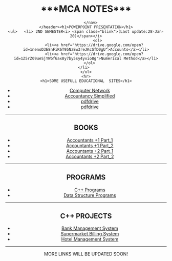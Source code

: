 <htlm>
  <head><title>kaushalbanal06.github.io/kb</title></head>
  <style>
    .blink{
            animation:Define 1.5s infinite;
      }@keyframes Define{
    0%{color: aliceblue;}
    20%{color: antiquewhite;}
    50%{color: aqua;}
    80%{color: bisque;}
    100%{color: black;}
  }
  </style>
  <body>
   <header>  
        <h1>***MCA NOTES***</h1>
        <nav>  

        </nav>
    </header><h1>POWERPOINT PRESENTATION</h1>
    <ul>   <li> 2ND SEMESTER<i> <span class="blink">(Last update:28-Jan-20)</span></i>
              <ol>
           <li><a href="https://drive.google.com/open?id=1nenoD3E8nFiK6T95NzEw3reJKcSfD0gU">Accounts</a></li>
           <li><a href="https://drive.google.com/open?id=1Z5rZ09ueSjYWbfGax8y7by5sy4yvio8g">Numerical Method</a></li>
       </ol>
    </li>  
    </ul>
    <hr>
    <h1>SOME USEFULL EDUCATIONAL  SITES</h1>
<ul>
    <li><a href="https://citengg.blogspot.com/p/behrouz-forouzancomputer-networks4th.html">Computer Network</a></li>
    <li><a href="https://accounting-simplified.com/financial/introduction/what-is-accounting.html">Accountancy Simplified</a></li>
    <li><a href="https://www.pdfdrive.com">pdfdrive</a></li>
   <li><a href="mcastyle.css">pdfdrive</a></li>
    </ul>
    <hr>
    <h1>BOOKS</h1>
    <ul>
    <li><a href="https://drive.google.com/open?id=1JHpjUhQsIRYr4yARXQHyZMupgmszJvMz">Accountants +1 Part_1</a></li>
    <li><a href="https://drive.google.com/open?id=12m6tO_vpSsx7CBzAWwcnVLACZ4FI5ATI">Accountants +1 Part_2</a></li>
    <li><a href="https://drive.google.com/open?id=1JKn8cH1CRbTAMH75ret4fbUnapKc6ZGr">Accountants +2 Part_1</a></li>
    <li><a href="https://drive.google.com/open?id=1ZbINr7SJWgEmXQ28N1BNwTNq-ASLN5Hd">Accountants +2 Part_2</a></li>
    </ul>
     <hr>
    <h1>PROGRAMS</h1>
    <ul>
    <li><a href="https://citengg.blogspot.com/p/behrouz-forouzancomputer-networks4th.html">C++ Programs</a></li>
    <li><a href="https://accounting-simplified.com/financial/introduction/what-is-accounting.html">Data Structure Programs</a></li>
    </ul>
     <hr>
    <h1>C++ PROJECTS</h1>
    <ul>
    <li><a href="https://www.codewithc.com/wp-content/uploads/2014/06/Banking-Record-System-C-Project.zip">Bank Management System</a></li>
    <li><a href="https://www.codewithc.com/wp-content/uploads/2014/05/Supermarket-Billing-System-C-Project.zip">Supermarket Billing System</a></li>
    <li><a href="https://www.codewithc.com/wp-content/uploads/2014/11/Hostel-Management-System-Project-in-VB.NET_.zip">Hotel Management System</a></li>
    </ul>
    <hr>
    MORE LINKS WILL BE UPDATED SOON!
  </body>
</html>

